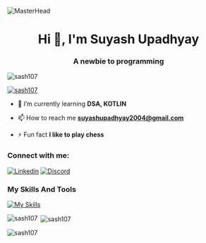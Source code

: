 ![MasterHead](https://i.kym-cdn.com/photos/images/original/001/372/654/fe5.gif)
<h1 align="center">Hi 👋, I'm Suyash Upadhyay</h1>
<h3 align="center">A newbie to programming</h3>

<p align="left"> <img src="https://komarev.com/ghpvc/?username=sash107&label=Profile%20views&color=0e75b6&style=flat" alt="sash107" /> </p>

<p align="left"> <a href="https://github.com/ryo-ma/github-profile-trophy"><img src="https://github-profile-trophy.vercel.app/?username=sash107" alt="sash107" /></a> </p>

- 🌱 I’m currently learning **DSA, KOTLIN**

- 📫 How to reach me **suyashupadhyay2004@gmail.com**

- ⚡ Fun fact **I like to play chess**

<h3 align="left">Connect with me:</h3>
<p align="left">
</p>

[![Linkedin](https://skillicons.dev/icons?i=linkedin)](https://www.linkedin.com/in/suyash-upadhyay-0273981a5/)
[![Discord](https://skillicons.dev/icons?i=discord)](https://https://discordapp.com/users/sash#0480/)

### My Skills And Tools 

[![My Skills](https://skillicons.dev/icons?i=c,cpp,git,github,linux,python,vscode,kotlin,idea)](https://github.com/Sash107)

<p><img align="left" src="https://github-readme-stats.vercel.app/api/top-langs?username=sash107&show_icons=true&theme=dark&title_color=5b0ced&locale=en&layout=compact" alt="sash107" /></p>

<p>&nbsp;<img align="center" src="https://github-readme-stats.vercel.app/api?username=sash107&show_icons=true&theme=dark&title_color=e22828&hide_border=true&locale=en" alt="sash107" /></p>

<p><img align="center" src="https://github-readme-streak-stats.herokuapp.com/?user=sash107&theme=dark" alt="sash107" /></p>
